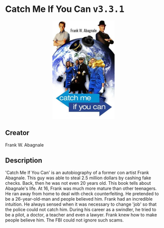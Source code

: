 
# Catch Me If You Can <kbd>v3.3.1</kbd>

<center>
  <img src="./cover-1024.jpg"/>
</center>

## Creator
Frank W. Abagnale

## Description
'Catch Me If You Can' is an autobiography of a former con artist Frank Abagnale. This guy was able to steal 2.5 million dollars by cashing fake checks. Back, then he was not even 20 years old. This book tells about Abagnale's life. At 16, Frank was much more mature than other teenagers. He ran away from home to deal with check counterfeiting. He pretended to be a 26-year-old-man and people believed him. Frank had an incredible intuition. He always sensed when it was necessary to change 'job' so that the police could not catch him. During his career as a swindler, he tried to be a pilot, a doctor, a teacher and even a lawyer. Frank knew how to make people believe him. The FBI could not ignore such scams. 
